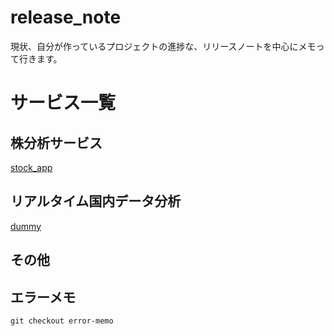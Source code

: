 release_note
============
現状、自分が作っているプロジェクトの進捗な、リリースノートを中心にメモって行きます。

# サービス一覧
## 株分析サービス
[stock_app](stock_app/README.md)

## リアルタイム国内データ分析
[dummy](http://example.com)

## その他

## エラーメモ

```
git checkout error-memo
```
